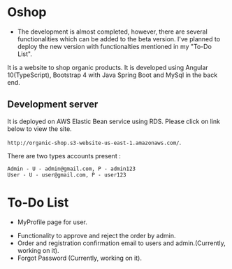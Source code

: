 # Oshop
* The development is almost completed, however, there are several functionalities which can be added to the beta version. I've planned to deploy the new version with functionalties mentioned in my "To-Do List".

It is a website to shop organic products. It is developed using Angular 10(TypeScript), Bootstrap 4 with Java Spring Boot and MySql in the back end.

## Development server

It is deployed on AWS Elastic Bean service using RDS. Please click on link below to view the site.

 `http://organic-shop.s3-website-us-east-1.amazonaws.com/`.

There are two types accounts present :
```
Admin - U - admin@gmail.com, P - admin123
User - U - user@gmail.com, P - user123
```

# To-Do List
* MyProfile page for user.
- Functionality to approve and reject the order by admin.
- Order and registration confirmation email to users and admin.(Currently, working on it).
- Forgot Password (Currently, working on it).